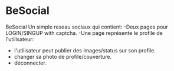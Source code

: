 # BeSocial
BeSocial
Un simple reseau sociaux qui contient:
-Deux pages pour LOGIN/SINGUP with captcha.
-Une page représente le profile de l'utilisateur:
  * l'utilisateur peut publier des images/status sur son profile.
  * changer sa photo de profile/couverture.
  * déconnecter.
  
